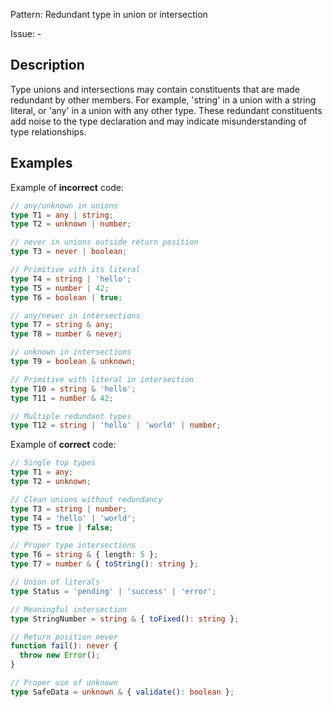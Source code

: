 Pattern: Redundant type in union or intersection

Issue: -

## Description

Type unions and intersections may contain constituents that are made redundant by other members. For example, 'string' in a union with a string literal, or 'any' in a union with any other type. These redundant constituents add noise to the type declaration and may indicate misunderstanding of type relationships.

## Examples

Example of **incorrect** code:
```ts
// any/unknown in unions
type T1 = any | string;
type T2 = unknown | number;

// never in unions outside return position
type T3 = never | boolean;

// Primitive with its literal
type T4 = string | 'hello';
type T5 = number | 42;
type T6 = boolean | true;

// any/never in intersections
type T7 = string & any;
type T8 = number & never;

// unknown in intersections
type T9 = boolean & unknown;

// Primitive with literal in intersection
type T10 = string & 'hello';
type T11 = number & 42;

// Multiple redundant types
type T12 = string | 'hello' | 'world' | number;
```

Example of **correct** code:
```ts
// Single top types
type T1 = any;
type T2 = unknown;

// Clean unions without redundancy
type T3 = string | number;
type T4 = 'hello' | 'world';
type T5 = true | false;

// Proper type intersections
type T6 = string & { length: 5 };
type T7 = number & { toString(): string };

// Union of literals
type Status = 'pending' | 'success' | 'error';

// Meaningful intersection
type StringNumber = string & { toFixed(): string };

// Return position never
function fail(): never {
  throw new Error();
}

// Proper use of unknown
type SafeData = unknown & { validate(): boolean };
```